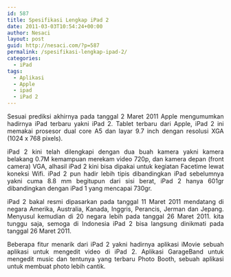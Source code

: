 ```yaml
---
id: 587
title: Spesifikasi Lengkap iPad 2
date: 2011-03-03T10:54:24+00:00
author: Nesaci
layout: post
guid: http://nesaci.com/?p=587
permalink: /spesifikasi-lengkap-ipad-2/
categories:
  - iPad
tags:
  - Aplikasi
  - Apple
  - ipad
  - iPad 2
---
```

<p style="text-align: justify;">
  Sesuai prediksi akhirnya pada tanggal 2 Maret 2011 Apple mengumumkan hadirnya iPad terbaru yakni iPad 2. Tablet terbaru dari Apple, iPad 2 ini memakai prosesor dual core A5 dan layar 9.7 inch dengan resolusi XGA (1024 x 768 pixels).
</p>

<p style="text-align: justify;">
  iPad 2 kini telah dilengkapi dengan dua buah kamera yakni kamera belakang 0.7M kemampuan merekam video 720p, dan kamera depan (front camera) VGA, alhasil iPad 2 kini bisa dipakai untuk kegiatan Facetime lewat koneksi Wifi. iPad 2 pun hadir lebih tipis dibandingkan iPad sebelumnya yakni cuma 8.8 mm begitupun dari sisi berat, iPad 2 hanya 601gr dibandingkan dengan iPad 1 yang mencapai 730gr.
</p>

<p style="text-align: justify;">
  iPad 2 bakal resmi dipasarkan pada tanggal 11 Maret 2011 mendatang di negara Amerika, Australia, Kanada, Inggris, Perancis, Jerman dan Jepang. Menyusul kemudian di 20 negara lebih pada tanggal 26 Maret 2011. kita tunggu saja, semoga di Indonesia iPad 2 bisa langsung dinikmati pada tanggal 26 Maret 2011.
</p>

<p style="text-align: justify;">
  Beberapa fitur menarik dari iPad 2 yakni hadirnya aplikasi iMovie sebuah aplikasi untuk mengedit video di iPad 2. Aplikasi GarageBand untuk mengedit music dan tentunya yang terbaru Photo Booth, sebuah aplikasi untuk membuat photo lebih cantik.
</p>